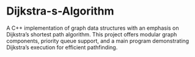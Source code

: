 # Dijkstra-s-Algorithm
A C++ implementation of graph data structures with an emphasis on Dijkstra’s shortest path algorithm. This project offers modular graph components, priority queue support, and a main program demonstrating Dijkstra’s execution for efficient pathfinding.
